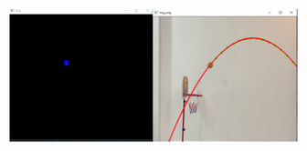 ![alt text](https://github.com/leonardoigor/deep_q_learning_projects/blob/main/basketshoot/result.PNG)
